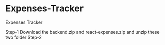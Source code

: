 # Expenses-Tracker
Expenses Tracker

Step-1 Download the backend.zip and react-expenses.zip and unzip these two folder
Step-2 
